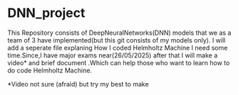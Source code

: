 # DNN_project
This Repository consists of DeepNeuralNetworks(DNN) models that we as a team of 3 have implemented(but this git consists of my models only). I will add a seperate file explaning How I coded Helmholtz Machine I need some time.Since,I have major exams near(26/05/2025) after that I will make a video* and brief document .Which can help those who want to learn how to do code Helmholtz Machine.


*Video not sure (afraid) but try my best to make
